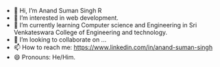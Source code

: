 - 👋 Hi, I’m Anand Suman Singh R
- 👀 I’m interested in web development.
- 🌱 I’m currently learning Computer science and Engineering in Sri Venkateswara College of Engineering and technology.
- 💞️ I’m looking to collaborate on ...
- 📫 How to reach me: https://www.linkedin.com/in/anand-suman-singh
- 😄 Pronouns: He/Him.

<!---
Anand554433/Anand554433 is a ✨ special ✨ repository because its `README.md` (this file) appears on your GitHub profile.
You can click the Preview link to take a look at your changes.
--->
